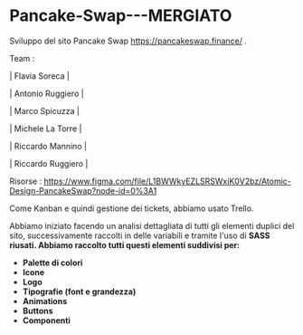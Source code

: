 # Pancake-Swap---MERGIATO

Sviluppo del sito Pancake Swap https://pancakeswap.finance/ .

Team :

 | Flavia Soreca     |
 
 | Antonio Ruggiero  |
 
 | Marco Spicuzza    |
 
 | Michele La Torre  |
 
 | Riccardo Mannino  |
 
 | Riccardo Ruggiero |
 
 Risorse : https://www.figma.com/file/L1BWWkyEZLSRSWxiK0V2bz/Atomic-Design-PancakeSwap?node-id=0%3A1
 
 Come Kanban e quindi gestione dei tickets, abbiamo usato Trello.
 
 Abbiamo iniziato facendo un analisi dettagliata di tutti gli elementi duplici del sito, successivamente raccolti in delle variabili e tramite l'uso di <strong>SASS<strong> riusati.
 Abbiamo raccolto tutti questi elementi suddivisi per:
 * Palette di colori
 * Icone
 * Logo
 * Tipografie (font e grandezza)
 * Animations
 * Buttons
 * Componenti
